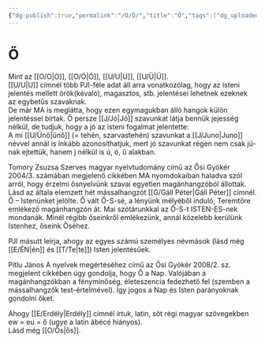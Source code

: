 ```yaml
---
{"dg-publish":true,"permalink":"/O/Ő/","title":"Ő","tags":["dg_uploaded"],"created":"2023-10-14T07:07","updated":"2023-11-08T04:09"}
---
```



# Ő

Mint az [[O/O\|O]], [[O/Ó\|Ó]], [[U/U\|U]], [[U/Ü\|Ü]].  
[[U/U\|U]] címnél több PJI-féle adat áll arra vonatkozólag, hogy az isteni jelentés mellett örök(kévaló), magasztos, stb. jelentései lehetnek ezeknek az egybetűs szavaknak.  
De már MA is meglátta, hogy ezen egymagukban álló hangok külön jelentéssel bírtak. Ő persze [[J/Jó\|Jó]] szavunkat látja bennük jejesség nélkül, de tudjuk, hogy a jó az isteni fogalmat jelentette:  
A mi [[U/Ünő\|ünő]] (= tehén, szarvastehén) szavunkat a [[J/Juno\|Juno]] névvel annál is inkább azonosíthatjuk, mert jó szavunkat régen nem csak jú-nak ejtettük, hanem j nélkül is ú, ó, ű alakban.  

Tomory Zsuzsa Szerves magyar nyelvtudomány című az Ősi Gyökér 2004/3. számában megjelenő cikkében MA nyomdokaiban haladva szól arról, hogy érzelmi ősnyelvünk szavai egyetlen magánhangzóból állottak. Lásd az általa elemzett hét mássalhangzót [[G/Gáll Péter\|Gáll Péter]] címnél.  
Ő – Istenünket jelölte. Ő vált Ő-S-sé, a lényünk mélyéből induló, Teremtőre emlékező magánhangzón át. Mai szótárunkkal az Ő-S-t ISTEN-ES-nek mondanák. Minél régibb őseinkről emlékezünk, annál közelebb kerülünk Istenhez, őseink Őséhez.  

PJI másutt leírja, ahogy az egyes számú személyes névmások (lásd még [[E/ÉN\|én]] és [[T/Te\|te]]) Isten jelentésűek.  

Pitlu János A nyelvek megértéséhez című az Ősi Gyökér 2008/2. sz. megjelent cikkében úgy gondolja, hogy Ő a Nap. Valójában a magánhangzókban a fényminőség, életeszencia fedezhető fel (szemben a mássalhangzók test-értelmével). Így jogos a Nap és Isten parányoknak gondolni őket.  

Ahogy [[E/Erdély\|Erdély]] címnél írtuk, latin, sőt régi magyar szövegekben ew = eu = ő (ugye a latin ábécé hiányos).  
Lásd még [[O/Ős\|ős]].  